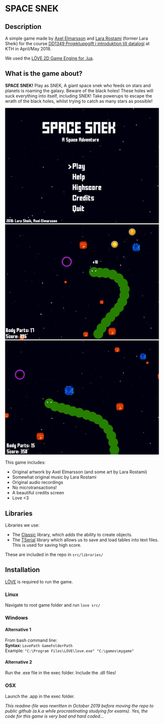 # SPACE SNEK
## Description
A simple game made by [Axel Elmarsson](https://github.com/elmaxe) and [Lara Rostami](https://github.com/larasik) (former Lara Sheik) for the course [DD1349 Projektuppgift i introduktion till datalogi](https://www.kth.se/student/kurser/kurs/DD1349) at KTH in April/May 2018.<br>

We used the [LÖVE 2D Game Engine for .lua](https://love2d.org/).

## What is the game about?
**SPACE SNEK!**
Play as SNEK, A giant space snek who feeds on stars and planets is roaming the galaxy. Beware of the black holes! These holes will suck everything into itself, including SNEK! Take powerups to escape the wrath of the black holes, whilst trying to catch as many stars as possible!

![SpaceSnek menu](/screenshots/SpaceSnek_menu.png)
![SpaceSnek gameplay](/screenshots/SpaceSnek_gameplay.png)
![SpaceSnek gameplay2](/screenshots/SpaceSnek_gameplay2.png)

This game includes:
- Original artwork by Axel Elmarsson (and some art by Lara Rostami)
- Somewhat original music by Lara Rostami
- Original audio recordings
- No microtransactions!
- A beautiful credits screen
- Love <3

## Libraries
Libraries we use:

- The [Classic](https://github.com/rxi/classic) library, which adds the ability to create objects.
- The [TSerial](https://love2d.org/wiki/Tserial) library which allows us to save and load tables into text files. This is used for saving high score.

These are included in the repo in `src/libraries/`

## Installation
[LÖVE](https://love2d.org/) is required to run the game.

### Linux
Navigate to root game folder and run `love src/`

### Windows
#### Alternative 1
From bash command line:<br>
**Syntax:** `LovePath GameFolderPath`<br>
Example: `"C:\Program Files\LOVE\love.exe" "C:\games\mygame"`

#### Alternative 2
Run the .exe file in the exec folder. Include the .dll files!

### OSX

Launch the .app in the exec folder.


*This readme-file was rewritten in October 2019 before moving the repo to public github (a.k.a while procrastinating studying for exams). Yes, the code for this game is very bad and hard coded...*


